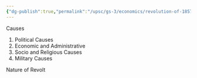 ```yaml
---
{"dg-publish":true,"permalink":"/upsc/gs-3/economics/revolution-of-1857/","dgHomeLink":true,"dgPassFrontmatter":false}
---
```


Causes 

1. Political Causes
2. Economic and Administrative 
3. Socio and Religious Causes
4. Military Causes

Nature of Revolt

